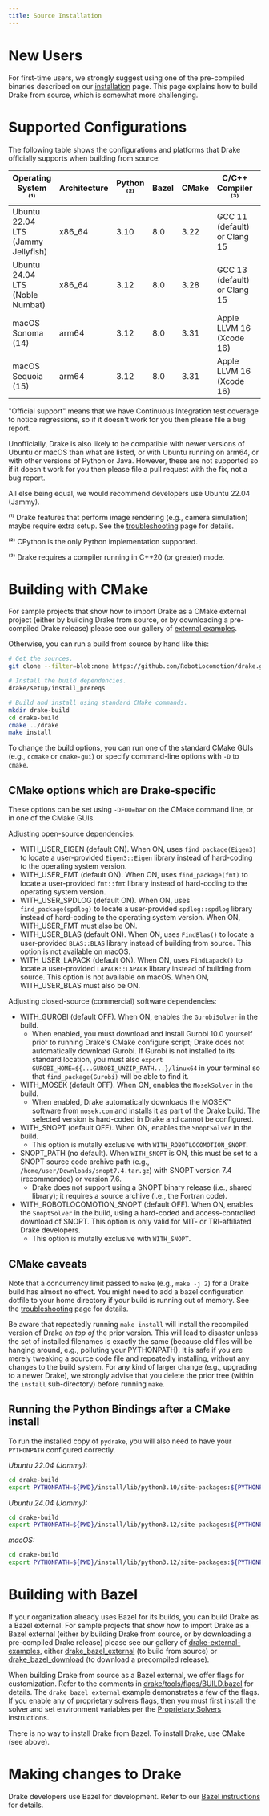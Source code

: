 ```yaml
---
title: Source Installation
---
```


# New Users

For first-time users, we strongly suggest using one of the pre-compiled binaries
described on our [installation](/installation.html) page. This page explains how
to build Drake from source, which is somewhat more challenging.

# Supported Configurations

The following table shows the configurations and platforms that Drake
officially supports when building from source:

<!-- The operating system requirements should match those listed in the root
     CMakeLists.txt. -->
<!-- The minimum compiler versions should match those listed in both the root
     CMakeLists.txt and tools/workspace/cc/repository.bzl. -->
<!-- The minimum Python version(s) should match those listed in both the root
     CMakeLists.txt and setup/python/pyproject.toml. -->

| Operating System ⁽¹⁾               | Architecture | Python ⁽²⁾ | Bazel | CMake | C/C++ Compiler ⁽³⁾           | Java          |
|------------------------------------|--------------|------------|-------|-------|------------------------------|------------|
| Ubuntu 22.04 LTS (Jammy Jellyfish) | x86_64       | 3.10       | 8.0   | 3.22  | GCC 11 (default) or Clang 15 | OpenJDK 11 |
| Ubuntu 24.04 LTS (Noble Numbat)    | x86_64       | 3.12       | 8.0   | 3.28  | GCC 13 (default) or Clang 15 | OpenJDK 21 |
| macOS Sonoma (14)                  | arm64        | 3.12       | 8.0   | 3.31  | Apple LLVM 16 (Xcode 16)     | OpenJDK 23 |
| macOS Sequoia (15)                 | arm64        | 3.12       | 8.0   | 3.31  | Apple LLVM 16 (Xcode 16)     | OpenJDK 23 |

"Official support" means that we have Continuous Integration test coverage to
notice regressions, so if it doesn't work for you then please file a bug report.

Unofficially, Drake is also likely to be compatible with newer versions of
Ubuntu or macOS than what are listed, or with Ubuntu running on arm64, or
with other versions of Python or Java. However, these are not supported so if it
doesn't work for you then please file a pull request with the fix, not a bug
report.

All else being equal, we would recommend developers use Ubuntu 22.04 (Jammy).

⁽¹⁾ Drake features that perform image rendering (e.g., camera simulation)
maybe require extra setup. See the
[troubleshooting](/troubleshooting.html#gl-init) page for details.

⁽²⁾ CPython is the only Python implementation supported.

⁽³⁾ Drake requires a compiler running in C++20 (or greater) mode.

# Building with CMake

For sample projects that show how to import Drake as a CMake external project
(either by building Drake from source, or by downloading a pre-compiled Drake
release) please see our gallery of
[external examples](https://github.com/RobotLocomotion/drake-external-examples).

Otherwise, you can run a build from source by hand like this:

```bash
# Get the sources.
git clone --filter=blob:none https://github.com/RobotLocomotion/drake.git

# Install the build dependencies.
drake/setup/install_prereqs

# Build and install using standard CMake commands.
mkdir drake-build
cd drake-build
cmake ../drake
make install
```

To change the build options, you can run one of the standard CMake GUIs (e.g.,
`ccmake` or `cmake-gui`) or specify command-line options with `-D` to `cmake`.

## CMake options which are Drake-specific

These options can be set using `-DFOO=bar` on the CMake command line, or in one
of the CMake GUIs.

Adjusting open-source dependencies:

* WITH_USER_EIGEN (default ON). When ON, uses `find_package(Eigen3)`
  to locate a user-provided `Eigen3::Eigen` library
  instead of hard-coding to the operating system version.
* WITH_USER_FMT (default ON). When ON, uses `find_package(fmt)`
  to locate a user-provided `fmt::fmt` library
  instead of hard-coding to the operating system version.
* WITH_USER_SPDLOG (default ON). When ON, uses `find_package(spdlog)`
  to locate a user-provided `spdlog::spdlog` library
  instead of hard-coding to the operating system version.
  When ON, WITH_USER_FMT must also be ON.
* WITH_USER_BLAS (default ON). When ON, uses `FindBlas()` to locate a
  user-provided `BLAS::BLAS` library instead of building from source.
  This option is not available on macOS.
* WITH_USER_LAPACK (default ON). When ON, uses `FindLapack()` to locate a
  user-provided `LAPACK::LAPACK` library instead of building from source.
  This option is not available on macOS.
  When ON, WITH_USER_BLAS must also be ON.

Adjusting closed-source (commercial) software dependencies:

* WITH_GUROBI (default OFF). When ON, enables the `GurobiSolver` in the build.
  * When enabled, you must download and install Gurobi 10.0 yourself prior to
    running Drake's CMake configure script; Drake does not automatically
    download Gurobi. If Gurobi is not installed to its standard location, you
    must also `export GUROBI_HOME=${...GUROBI_UNZIP_PATH...}/linux64`
    in your terminal so that `find_package(Gurobi)` will be able to find it.
* WITH_MOSEK (default OFF). When ON, enables the `MosekSolver` in the build.
  * When enabled, Drake automatically downloads the MOSEK™ software from
    `mosek.com` and installs it as part of the Drake build. The selected
    version is hard-coded in Drake and cannot be configured.
* WITH_SNOPT (default OFF). When ON, enables the `SnoptSolver` in the build.
  * This option is mutally exclusive with `WITH_ROBOTLOCOMOTION_SNOPT`.
* SNOPT_PATH (no default). When `WITH_SNOPT` is ON, this must be set to a SNOPT
  source code archive path (e.g., `/home/user/Downloads/snopt7.4.tar.gz`) with
  SNOPT version 7.4 (recommended) or version 7.6.
  * Drake does not support using a SNOPT binary release (i.e., shared library);
    it requires a source archive (i.e., the Fortran code).
* WITH_ROBOTLOCOMOTION_SNOPT (default OFF). When ON, enables the `SnoptSolver`
  in the build, using a hard-coded and access-controlled download of SNOPT.
  This option is only valid for MIT- or TRI-affiliated Drake developers.
  * This option is mutally exclusive with `WITH_SNOPT`.

## CMake caveats

Note that a concurrency limit passed to `make` (e.g., `make -j 2`) for a Drake
build has almost no effect. You might need to add a bazel configuration dotfile
to your home directory if your build is running out of memory. See the
[troubleshooting](/troubleshooting.html#build-oom) page for details.

Be aware that repeatedly running `make install` will install the recompiled
version of Drake *on top of* the prior version. This will lead to disaster
unless the set of installed filenames is exactly the same (because old files
will be hanging around, e.g., polluting your PYTHONPATH). It is safe if you are
merely tweaking a source code file and repeatedly installing, without any
changes to the build system. For any kind of larger change (e.g., upgrading to a
newer Drake), we strongly advise that you delete the prior tree (within the
`install` sub-directory) before running `make`.

## Running the Python Bindings after a CMake install

To run the installed copy of `pydrake`, you will also need to have your
``PYTHONPATH`` configured correctly.

*Ubuntu 22.04 (Jammy):*

```bash
cd drake-build
export PYTHONPATH=${PWD}/install/lib/python3.10/site-packages:${PYTHONPATH}
```

*Ubuntu 24.04 (Jammy):*

```bash
cd drake-build
export PYTHONPATH=${PWD}/install/lib/python3.12/site-packages:${PYTHONPATH}
```

*macOS:*

```bash
cd drake-build
export PYTHONPATH=${PWD}/install/lib/python3.12/site-packages:${PYTHONPATH}
```

# Building with Bazel

If your organization already uses Bazel for its builds, you can build Drake as
a Bazel external. For sample projects that show how to import Drake as a Bazel
external (either by building Drake from source, or by downloading a pre-compiled
Drake release) please see our gallery of
[drake-external-examples](https://github.com/RobotLocomotion/drake-external-examples),
either
[drake_bazel_external](https://github.com/RobotLocomotion/drake-external-examples/tree/main/drake_bazel_external)
(to build from source) or
[drake_bazel_download](https://github.com/RobotLocomotion/drake-external-examples/tree/main/drake_bazel_download)
(to download a precompiled release).

When building Drake from source as a Bazel external, we offer flags for
customization. Refer to the comments in
[drake/tools/flags/BUILD.bazel](https://github.com/RobotLocomotion/drake/blob/master/tools/flags/BUILD.bazel)
for details. The `drake_bazel_external` example demonstrates a few of the flags.
If you enable any of proprietary solvers flags, then you must first install
the solver and set environment variables per the
[Proprietary Solvers](/bazel.html#proprietary-solvers) instructions.

There is no way to install Drake from Bazel. To install Drake, use CMake (see
above).

# Making changes to Drake

Drake developers use Bazel for development. Refer to our [Bazel
instructions](/bazel.html) for details.
